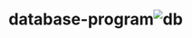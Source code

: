 # database-program![db](https://user-images.githubusercontent.com/104677467/197113578-8d90600a-0ab6-4b43-9a9d-bf08ae354dad.jpg)
